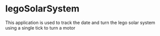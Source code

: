 # legoSolarSystem
This application is used to track the date and turn the lego solar system using a single tick to turn a motor
